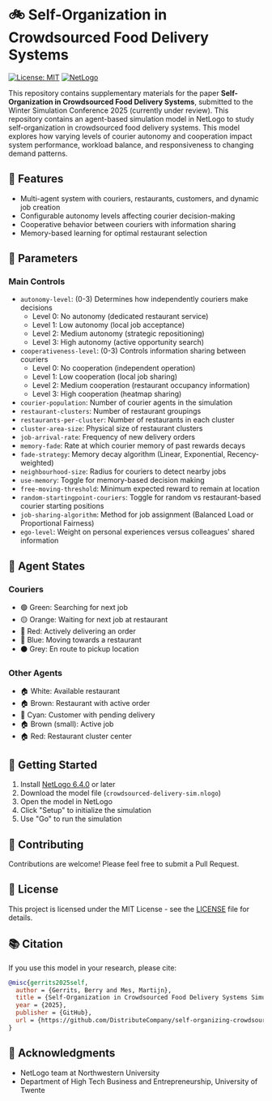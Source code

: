 # 🚲 Self-Organization in Crowdsourced Food Delivery Systems

[![License: MIT](https://img.shields.io/badge/License-MIT-yellow.svg)](https://opensource.org/licenses/MIT)
[![NetLogo](https://img.shields.io/badge/NetLogo-6.4.0-blue.svg)](http://ccl.northwestern.edu/netlogo/)

This repository contains supplementary materials for the paper **Self-Organization in Crowdsourced Food Delivery Systems**, submitted to the Winter Simulation Conference 2025 (currently under review). This repository contains an agent-based simulation model in NetLogo to study self-organization in crowdsourced food delivery systems. This model explores how varying levels of courier autonomy and cooperation impact system performance, workload balance, and responsiveness to changing demand patterns.

## 🎯 Features

- Multi-agent system with couriers, restaurants, customers, and dynamic job creation
- Configurable autonomy levels affecting courier decision-making
- Cooperative behavior between couriers with information sharing
- Memory-based learning for optimal restaurant selection

## 🔧 Parameters

### Main Controls
- `autonomy-level`: (0-3) Determines how independently couriers make decisions
  - Level 0: No autonomy (dedicated restaurant service)
  - Level 1: Low autonomy (local job acceptance)
  - Level 2: Medium autonomy (strategic repositioning)
  - Level 3: High autonomy (active opportunity search)
- `cooperativeness-level`: (0-3) Controls information sharing between couriers
  - Level 0: No cooperation (independent operation)
  - Level 1: Low cooperation (local job sharing)
  - Level 2: Medium cooperation (restaurant occupancy information)
  - Level 3: High cooperation (heatmap sharing)
- `courier-population`: Number of courier agents in the simulation
- `restaurant-clusters`: Number of restaurant groupings
- `restaurants-per-cluster`: Number of restaurants in each cluster
- `cluster-area-size`: Physical size of restaurant clusters
- `job-arrival-rate`: Frequency of new delivery orders
- `memory-fade`: Rate at which courier memory of past rewards decays
- `fade-strategy`: Memory decay algorithm (Linear, Exponential, Recency-weighted)
- `neighbourhood-size`: Radius for couriers to detect nearby jobs
- `use-memory`: Toggle for memory-based decision making
- `free-moving-threshold`: Minimum expected reward to remain at location
- `random-startingpoint-couriers`: Toggle for random vs restaurant-based courier starting positions
- `job-sharing-algorithm`: Method for job assignment (Balanced Load or Proportional Fairness)
- `ego-level`: Weight on personal experiences versus colleagues' shared information

## 🎨 Agent States

### Couriers
- 🟢 Green: Searching for next job
- 🟡 Orange: Waiting for next job at restaurant
- 🔴 Red: Actively delivering an order
- 🔵 Blue: Moving towards a restaurant
- ⚫ Grey: En route to pickup location

### Other Agents
- 🏠 White: Available restaurant
- 🏠 Brown: Restaurant with active order
- 👤 Cyan: Customer with pending delivery
- 🏠 Brown (small): Active job
- 🏠 Red: Restaurant cluster center

## 🚀 Getting Started

1. Install [NetLogo 6.4.0](http://ccl.northwestern.edu/netlogo/) or later
2. Download the model file (`crowdsourced-delivery-sim.nlogo`)
3. Open the model in NetLogo
4. Click "Setup" to initialize the simulation
5. Use "Go" to run the simulation

## 🤝 Contributing

Contributions are welcome! Please feel free to submit a Pull Request.

## 📜 License

This project is licensed under the MIT License - see the [LICENSE](LICENSE.md) file for details.

## 📚 Citation

If you use this model in your research, please cite:
```bibtex
@misc{gerrits2025self,
  author = {Gerrits, Berry and Mes, Martijn},
  title = {Self-Organization in Crowdsourced Food Delivery Systems Simulation},
  year = {2025},
  publisher = {GitHub},
  url = {https://github.com/DistributeCompany/self-organizing-crowdsourced-food-delivery-system}
}
```

## 🙏 Acknowledgments

- NetLogo team at Northwestern University
- Department of High Tech Business and Entrepreneurship, University of Twente